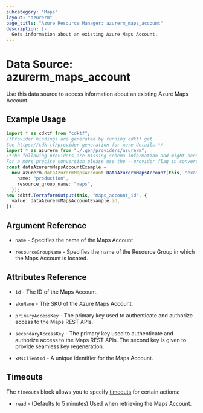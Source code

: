 ```yaml
---
subcategory: "Maps"
layout: "azurerm"
page_title: "Azure Resource Manager: azurerm_maps_account"
description: |-
  Gets information about an existing Azure Maps Account.
---
```


# Data Source: azurerm\_maps\_account

Use this data source to access information about an existing Azure Maps Account.

## Example Usage

```typescript
import * as cdktf from "cdktf";
/*Provider bindings are generated by running cdktf get.
See https://cdk.tf/provider-generation for more details.*/
import * as azurerm from "./.gen/providers/azurerm";
/*The following providers are missing schema information and might need manual adjustments to synthesize correctly: azurerm.
For a more precise conversion please use the --provider flag in convert.*/
const dataAzurermMapsAccountExample =
  new azurerm.dataAzurermMapsAccount.DataAzurermMapsAccount(this, "example", {
    name: "production",
    resource_group_name: "maps",
  });
new cdktf.TerraformOutput(this, "maps_account_id", {
  value: dataAzurermMapsAccountExample.id,
});

```

## Argument Reference

*   `name` - Specifies the name of the Maps Account.

*   `resourceGroupName` - Specifies the name of the Resource Group in which the Maps Account is located.

## Attributes Reference

*   `id` - The ID of the Maps Account.

*   `skuName` - The SKU of the Azure Maps Account.

*   `primaryAccessKey` - The primary key used to authenticate and authorize access to the Maps REST APIs.

*   `secondaryAccessKey` - The primary key used to authenticate and authorize access to the Maps REST APIs. The second key is given to provide seamless key regeneration.

*   `xMsClientId` - A unique identifier for the Maps Account.

## Timeouts

The `timeouts` block allows you to specify [timeouts](https://www.terraform.io/language/resources/syntax#operation-timeouts) for certain actions:

* `read` - (Defaults to 5 minutes) Used when retrieving the Maps Account.
